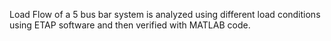 Load Flow of a 5 bus bar system  is analyzed  using different load conditions using ETAP software and then verified with MATLAB code.
